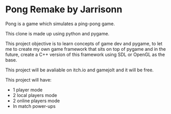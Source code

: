 # Pong Remake by Jarrisonn
Pong is a game which simulates a ping-pong game.

This clone is made up using python and pygame.

This project objective is to learn concepts of game dev and pygame, to let me to create my own game framework that sits on top of pygame and in the future, create a C++ version of this framework using SDL or OpenGL as the base.

This project will be avaliable on itch.io and gamejolt and it will be free.

This project will have:
* 1 player mode
* 2 local players mode
* 2 online players mode
* In match power-ups